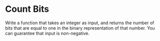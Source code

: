 # Count Bits

Write a function that takes an integer as input, and returns the number of
bits that are equal to one in the binary representation of that number.
You can guarantee that input is non-negative.
